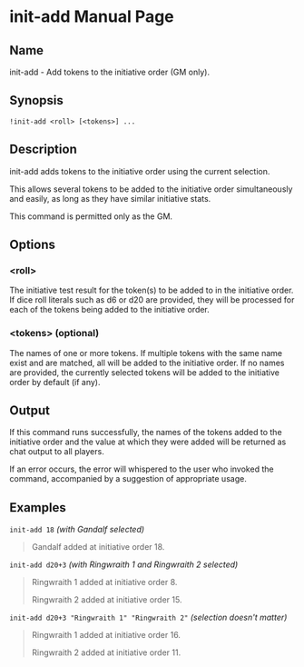 
# init-add Manual Page

## Name

init-add - Add tokens to the initiative order (GM only).

## Synopsis

```
!init-add <roll> [<tokens>] ...
```

## Description

init-add adds tokens to the initiative order using the current selection.

This allows several tokens to be added to the initiative order simultaneously and easily, as long as they have similar initiative stats.

This command is permitted only as the GM.

## Options

### \<roll\>
The initiative test result for the token(s) to be added to in the initiative order. If dice roll literals such as d6 or d20 are provided, they will be processed for each of the tokens being added to the initiative order.

### \<tokens\> (optional)
The names of one or more tokens. If multiple tokens with the same name exist and are matched, all will be added to the initiative order. If no names are provided, the currently selected tokens will be added to the initiative order by default (if any).

## Output

If this command runs successfully, the names of the tokens added to the initiative order and the value at which they were added will be returned as chat output to all players.

If an error occurs, the error will whispered to the user who invoked the command, accompanied by a suggestion of appropriate usage.

## Examples

```init-add 18``` *(with Gandalf selected)*

> Gandalf added at initiative order 18.

```init-add d20+3``` *(with Ringwraith 1 and Ringwraith 2 selected)*

> Ringwraith 1 added at initiative order 8.
>
> Ringwraith 2 added at initiative order 15.

```init-add d20+3 "Ringwraith 1" "Ringwraith 2"``` *(selection doesn't matter)*

> Ringwraith 1 added at initiative order 16.
>
> Ringwraith 2 added at initiative order 11.